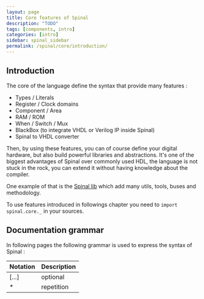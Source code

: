```yaml
---
layout: page
title: Core features of Spinal
description: "TODO"
tags: [components, intro]
categories: [intro]
sidebar: spinal_sidebar
permalink: /spinal/core/introduction/
---
```



## Introduction
The core of the language define the syntax that provide many features :

- Types / Literals
- Register / Clock domains
- Component / Area
- RAM / ROM
- When / Switch / Mux
- BlackBox (to integrate VHDL or Verilog IP inside Spinal)
- Spinal to VHDL converter

Then, by using these features, you can of course define your digital hardware, but also build powerful libraries and abstractions. It's one of the biggest advantages of Spinal over commonly used HDL, the language is not stuck in the rock, you can extend it without having knowledge about the compiler.

One example of that is the [Spinal lib](/SpinalDoc/spinal/lib/introduction/) which add many utils, tools, buses and methodology.

To use features introduced in followings chapter you need to `import spinal.core._` in your sources.

## Documentation grammar
In following pages the following grammar is used to express the syntax of Spinal :

| Notation | Description |
|--------|--------------|
| [...] | optional |
| * | repetition |
